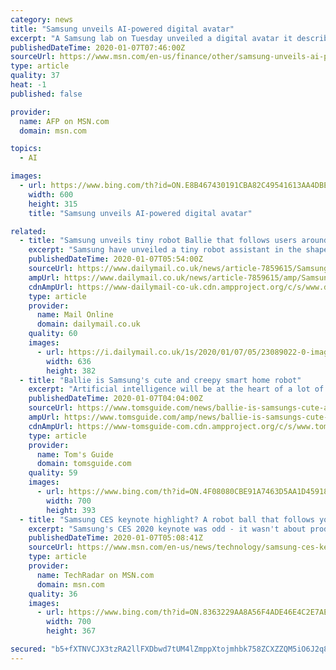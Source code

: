 ```yaml
---
category: news
title: "Samsung unveils AI-powered digital avatar"
excerpt: "A Samsung lab on Tuesday unveiled a digital avatar it described as an AI-powered \"artificial human,\" claiming it is able to \"converse and sympathize\" like real people. The announcement at the opening of the 2020 Consumer Electronics Show in Las Vegas touted a new kind of artificial intelligence called NEON,"
publishedDateTime: 2020-01-07T07:46:00Z
sourceUrl: https://www.msn.com/en-us/finance/other/samsung-unveils-ai-powered-digital-avatar/ar-BBYGMUI
type: article
quality: 37
heat: -1
published: false

provider:
  name: AFP on MSN.com
  domain: msn.com

topics:
  - AI

images:
  - url: https://www.bing.com/th?id=ON.E8B467430191CBA82C49541613AA4DBE
    width: 600
    height: 315
    title: "Samsung unveils AI-powered digital avatar"

related:
  - title: "Samsung unveils tiny robot Ballie that follows users around and acts as their personal AI assistant"
    excerpt: "Samsung have unveiled a tiny robot assistant in the shape of a ball ... Instead of calling it a virtual assistant or artificial intelligence, the company has used phrases like 'artificial human' or 'artificial intelligence being.'"
    publishedDateTime: 2020-01-07T05:54:00Z
    sourceUrl: https://www.dailymail.co.uk/news/article-7859615/Samsung-unveils-tiny-robot-Ballie-follows-users-acts-personal-AI-assistant.html
    ampUrl: https://www.dailymail.co.uk/news/article-7859615/amp/Samsung-unveils-tiny-robot-Ballie-follows-users-acts-personal-AI-assistant.html
    cdnAmpUrl: https://www-dailymail-co-uk.cdn.ampproject.org/c/s/www.dailymail.co.uk/news/article-7859615/amp/Samsung-unveils-tiny-robot-Ballie-follows-users-acts-personal-AI-assistant.html
    type: article
    provider:
      name: Mail Online
      domain: dailymail.co.uk
    quality: 60
    images:
      - url: https://i.dailymail.co.uk/1s/2020/01/07/05/23089022-0-image-a-111_1578376235410.jpg
        width: 636
        height: 382
  - title: "Ballie is Samsung's cute and creepy smart home robot"
    excerpt: "Artificial intelligence will be at the heart of a lot of Ballie's functionality, though Samsung executives stressed during the keynote that it's on-device AI that Ballie won't share with others. We still have a lot of questions about just what Samsung has planned for Ballie, including what this robot will cost and when it will be available."
    publishedDateTime: 2020-01-07T04:04:00Z
    sourceUrl: https://www.tomsguide.com/news/ballie-is-samsungs-cute-and-creepy-smart-home-robot
    ampUrl: https://www.tomsguide.com/amp/news/ballie-is-samsungs-cute-and-creepy-smart-home-robot
    cdnAmpUrl: https://www-tomsguide-com.cdn.ampproject.org/c/s/www.tomsguide.com/amp/news/ballie-is-samsungs-cute-and-creepy-smart-home-robot
    type: article
    provider:
      name: Tom's Guide
      domain: tomsguide.com
    quality: 59
    images:
      - url: https://www.bing.com/th?id=ON.4F08080CBE91A7463D5AA1D45918C312
        width: 700
        height: 393
  - title: "Samsung CES keynote highlight? A robot ball that follows you around the house"
    excerpt: "Samsung's CES 2020 keynote was odd - it wasn't about product at all. The future of the smart home, the smart city, the smart car... that was all covered, but nothing about TVs, phones or things we're used to seeing."
    publishedDateTime: 2020-01-07T05:08:41Z
    sourceUrl: https://www.msn.com/en-us/news/technology/samsung-ces-keynote-highlight-a-robot-ball-that-follows-you-around-the-house/ar-BBYGxq7
    type: article
    provider:
      name: TechRadar on MSN.com
      domain: msn.com
    quality: 36
    images:
      - url: https://www.bing.com/th?id=ON.8363229AA8A56F4ADE46E4C2E7AE9470
        width: 700
        height: 367

secured: "b5+fXTNVCJX3tzRA2llFXDbwd7tUM4lZmppXtojmhbk758ZCXZZQM5iO6J2q8pPaDwsr0vpPliDrk4TBU8SZsacv1w8fSjpYKL7gUVEPykV6rYtyYcDaz+rJKCFdUiTZDmpMMMc6XtfPlnpqX5b0AJkqYCOCBlSSBu++vVSv9YzK8AuE59xAJdismEo1UExB+onRD+ppbaUB3qe9qSU+HxdfsimnS67CJ13BVoZkB+QamEE+yHenX0joQIARgTlSci06L71i8X/+gW8a2cXqog==;duPAgevaN6B8Z/NU0vjaKA=="
---
```


